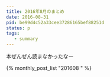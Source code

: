 ```yaml
---
title: 2016年8月のまとめ
date: 2016-08-31
pid: be99d4c52a33cee37286165bef88251d
status: p
tags:
   - summary
---
```


本ぜんぜん読まなかったなー

{% monthly_post_list "201608 " %}